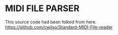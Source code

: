 MIDI FILE PARSER
================
This source code had been folked from here.
 https://github.com/cwilso/Standard-MIDI-File-reader

